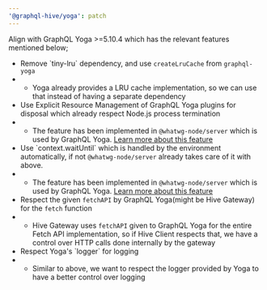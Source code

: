 ```yaml
---
'@graphql-hive/yoga': patch
---
```


Align with GraphQL Yoga >=5.10.4 which has the relevant features mentioned below;

- Remove \`tiny-lru\` dependency, and use `createLruCache` from `graphql-yoga`
- - Yoga already provides a LRU cache implementation, so we can use that instead of having a separate dependency
- Use Explicit Resource Management of GraphQL Yoga plugins for disposal which already respect Node.js process termination
- - The feature has been implemented in `@whatwg-node/server` which is used by GraphQL Yoga. [Learn more about this feature](https://github.com/ardatan/whatwg-node/pull/1830)
- Use \`context.waitUntil\` which is handled by the environment automatically, if not `@whatwg-node/server` already takes care of it with above.
- - The feature has been implemented in `@whatwg-node/server` which is used by GraphQL Yoga. [Learn more about this feature](
    https://github.com/ardatan/whatwg-node/pull/1830)
- Respect the given `fetchAPI` by GraphQL Yoga(might be Hive Gateway) for the `fetch` function
- - Hive Gateway uses `fetchAPI` given to GraphQL Yoga for the entire Fetch API implementation, so if Hive Client respects that, we have a control over HTTP calls done internally by the gateway
- Respect Yoga's \`logger\` for logging
- - Similar to above, we want to respect the logger provided by Yoga to have a better control over logging